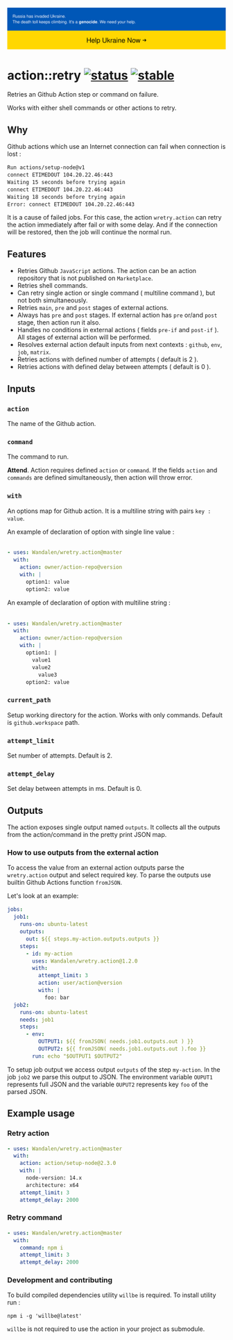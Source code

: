 [![Stand With Ukraine](https://raw.githubusercontent.com/vshymanskyy/StandWithUkraine/main/banner2-direct.svg)](https://stand-with-ukraine.pp.ua)

# action::retry [![status](https://github.com/Wandalen/wretry.action/actions/workflows/wRetryActionPublish.yml/badge.svg)](https://github.com/Wandalen/wretry.action/actions/workflows/wRetryActionPublish.yml) [![stable](https://img.shields.io/badge/stability-stable-brightgreen.svg)](https://github.com/emersion/stability-badges#stable)

Retries an Github Action step or command on failure.

Works with either shell commands or other actions to retry.

## Why

Github actions which use an Internet connection can fail when connection is lost :

```bash
Run actions/setup-node@v1
connect ETIMEDOUT 104.20.22.46:443
Waiting 15 seconds before trying again
connect ETIMEDOUT 104.20.22.46:443
Waiting 18 seconds before trying again
Error: connect ETIMEDOUT 104.20.22.46:443
```

It is a cause of failed jobs. For this case, the action `wretry.action` can retry the action immediately after fail or with some delay. And if the connection will be restored, then the job will continue the normal run.

## Features

- Retries Github `JavaScript` actions. The action can be an action repository that is not published on `Marketplace`.
- Retries shell commands.
- Can retry single action or single command ( multiline command ), but not both simultaneously.
- Retries `main`, `pre` and `post` stages of external actions.
- Always has `pre` and `post` stages. If external action has `pre` or/and `post` stage, then action run it also.
- Handles no conditions in external actions ( fields `pre-if` and `post-if` ). All stages of external action will be performed.
- Resolves external action default inputs from next contexts : `github`, `env`, `job`, `matrix`.
- Retries actions with defined number of attempts ( default is 2 ).
- Retries actions with defined delay between attempts ( default is 0 ).

## Inputs

### `action`

The name of the Github action.

### `command`

The command to run.

**Attend**. Action requires defined `action` or `command`. If the fields `action` and `commands` are defined simultaneously, then action will throw error.

### `with`

An options map for Github action. It is a multiline string with pairs `key : value`.

An example of declaration of option with single line value :
```yaml

- uses: Wandalen/wretry.action@master
  with:
    action: owner/action-repo@version
    with: |
      option1: value
      option2: value
```
An example of declaration of option with multiline string :
```yaml

- uses: Wandalen/wretry.action@master
  with:
    action: owner/action-repo@version
    with: |
      option1: |
        value1
        value2
          value3
      option2: value
```

### `current_path`

Setup working directory for the action. Works with only commands. Default is `github.workspace` path.

### `attempt_limit`

Set number of attempts. Default is 2.

### `attempt_delay`

Set delay between attempts in ms. Default is 0.

## Outputs

The action exposes single output named `outputs`. It collects all the outputs from the action/command in the pretty print JSON map.

### How to use outputs from the external action

To access the value from an external action outputs parse the `wretry.action` output and select required key. To parse the outputs use builtin Github Actions function `fromJSON`.

Let's look at an example:

```yaml
jobs:
  job1:
    runs-on: ubuntu-latest
    outputs:
      out: ${{ steps.my-action.outputs.outputs }}
    steps:
      - id: my-action
        uses: Wandalen/wretry.action@1.2.0
        with:
          attempt_limit: 3
          action: user/action@version
          with: |
            foo: bar
  job2:
    runs-on: ubuntu-latest
    needs: job1
    steps:
      - env:
          OUTPUT1: ${{ fromJSON( needs.job1.outputs.out ) }}
          OUTPUT2: ${{ fromJSON( needs.job1.outputs.out ).foo }}
        run: echo "$OUTPUT1 $OUTPUT2"
```

To setup job output we access output `outputs` of the step `my-action`. In the job `job2` we parse this output to JSON. The environment variable `OUPUT1` represents full JSON and the variable `OUPUT2` represents key `foo` of the parsed JSON.

## Example usage

### Retry action

```yaml
- uses: Wandalen/wretry.action@master
  with:
    action: action/setup-node@2.3.0
    with: |
      node-version: 14.x
      architecture: x64
    attempt_limit: 3
    attempt_delay: 2000
```

### Retry command

```yaml
- uses: Wandalen/wretry.action@master
  with:
    command: npm i
    attempt_limit: 3
    attempt_delay: 2000
```

### Development and contributing

To build compiled dependencies utility `willbe` is required. To install utility run :

```
npm i -g 'willbe@latest'
```

`willbe` is not required to use the action in your project as submodule.

<!-- will .publish action.release.minor -->
